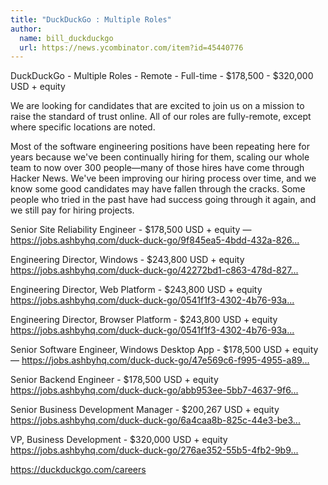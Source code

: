 ```yaml
---
title: "DuckDuckGo : Multiple Roles"
author:
  name: bill_duckduckgo
  url: https://news.ycombinator.com/item?id=45440776
---
```

DuckDuckGo - Multiple Roles - Remote - Full-time - $178,500 - $320,000 USD + equity

We are looking for candidates that are excited to join us on a mission to raise the standard of trust online. All of our roles are fully-remote, except where specific locations are noted.

Most of the software engineering positions have been repeating here for years because we&#x27;ve been continually hiring for them, scaling our whole team to now over 300 people—many of those hires have come through Hacker News. We&#x27;ve been improving our hiring process over time, and we know some good candidates may have fallen through the cracks. Some people who tried in the past have had success going through it again, and we still pay for hiring projects.

Senior Site Reliability Engineer - $178,500 USD + equity — 
<a href="https:&#x2F;&#x2F;jobs.ashbyhq.com&#x2F;duck-duck-go&#x2F;9f845ea5-4bdd-432a-8266-7febe26c7163?utm_source=1DKZJgG9d9" rel="nofollow">https:&#x2F;&#x2F;jobs.ashbyhq.com&#x2F;duck-duck-go&#x2F;9f845ea5-4bdd-432a-826...</a>

Engineering Director, Windows - $243,800 USD + equity
<a href="https:&#x2F;&#x2F;jobs.ashbyhq.com&#x2F;duck-duck-go&#x2F;42272bd1-c863-478d-827b-930ddd1bf7b9?utm_source=1DKZJgG9d9" rel="nofollow">https:&#x2F;&#x2F;jobs.ashbyhq.com&#x2F;duck-duck-go&#x2F;42272bd1-c863-478d-827...</a>

Engineering Director, Web Platform - $243,800 USD + equity
<a href="https:&#x2F;&#x2F;jobs.ashbyhq.com&#x2F;duck-duck-go&#x2F;0541f1f3-4302-4b76-93a9-f6cd96f66e80?utm_source=1DKZJgG9d9" rel="nofollow">https:&#x2F;&#x2F;jobs.ashbyhq.com&#x2F;duck-duck-go&#x2F;0541f1f3-4302-4b76-93a...</a>

Engineering Director, Browser Platform - $243,800 USD + equity
<a href="https:&#x2F;&#x2F;jobs.ashbyhq.com&#x2F;duck-duck-go&#x2F;0541f1f3-4302-4b76-93a9-f6cd96f66e80?utm_source=1DKZJgG9d9" rel="nofollow">https:&#x2F;&#x2F;jobs.ashbyhq.com&#x2F;duck-duck-go&#x2F;0541f1f3-4302-4b76-93a...</a>

Senior Software Engineer, Windows Desktop App - $178,500 USD + equity — 
<a href="https:&#x2F;&#x2F;jobs.ashbyhq.com&#x2F;duck-duck-go&#x2F;47e569c6-f995-4955-a892-a3829ad0f39b?utm_source=1DKZJgG9d9" rel="nofollow">https:&#x2F;&#x2F;jobs.ashbyhq.com&#x2F;duck-duck-go&#x2F;47e569c6-f995-4955-a89...</a>

Senior Backend Engineer - $178,500 USD + equity 
<a href="https:&#x2F;&#x2F;jobs.ashbyhq.com&#x2F;duck-duck-go&#x2F;abb953ee-5bb7-4637-9f66-ad555b446ab7?utm_source=1DKZJgG9d9" rel="nofollow">https:&#x2F;&#x2F;jobs.ashbyhq.com&#x2F;duck-duck-go&#x2F;abb953ee-5bb7-4637-9f6...</a>

Senior Business Development Manager - $200,267 USD + equity
<a href="https:&#x2F;&#x2F;jobs.ashbyhq.com&#x2F;duck-duck-go&#x2F;6a4caa8b-825c-44e3-be3c-3f0a102aa121?utm_source=1DKZJgG9d9" rel="nofollow">https:&#x2F;&#x2F;jobs.ashbyhq.com&#x2F;duck-duck-go&#x2F;6a4caa8b-825c-44e3-be3...</a>

VP, Business Development - $320,000 USD + equity
<a href="https:&#x2F;&#x2F;jobs.ashbyhq.com&#x2F;duck-duck-go&#x2F;276ae352-55b5-4fb2-9b90-ed7db9f3df3e?utm_source=1DKZJgG9d9" rel="nofollow">https:&#x2F;&#x2F;jobs.ashbyhq.com&#x2F;duck-duck-go&#x2F;276ae352-55b5-4fb2-9b9...</a>

<a href="https:&#x2F;&#x2F;duckduckgo.com&#x2F;careers" rel="nofollow">https:&#x2F;&#x2F;duckduckgo.com&#x2F;careers</a>
<JobApplication />
